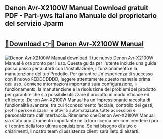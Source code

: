 ## Denon Avr-X2100W Manual Download gratuit PDF - Part-yws Italiano Manuale del proprietario del servizio Jparm

# <h2><a href="http://dfh4m5.blite.top/?on=Denon+Avr-X2100W+Manual">🔗Download 👉🔴 Denon Avr-X2100W Manual</a></h2>

[![Denon Avr-X2100W Manual download](https://i.imgur.com/lujVjoI.png)](http://dfh4m5.blite.top/?on=Denon+Avr-X2100W+Manual)
Il tuo nuovo Denon Avr-X2100W Manual è ora pronto per l'uso. Questa guida per l'utente include una guida passo passo per aiutarti con L'installazione, il funzionamento e la manutenzione del tuo Prodotto. Per garantire Un'esperienza di successo con il nuovo REDDDDDDD, leggere attentamente questo manuale prima dell'uso. Contiene informazioni importanti sulla configurazione, il funzionamento, la manutenzione e la risoluzione dei problemi del prodotto per garantire che sia possibile utilizzare il prodotto in modo efficace ed efficiente. Denon Avr-X2100W Manual ha un'impressionante raccolta di funzionalità avanzate, tra cui riconoscimento facciale, controllo dei gesti, profili personalizzabili e attività automatizzate, tutte accessibili e personalizzate dall'interfaccia. Riteniamo che Denon Avr-X2100W Manual sia stato uno strumento importante nella loro ricerca per comprendere i pro e i contro della loro ultima acquisizione. Se hai bisogno di aiuto o chiarimenti, il nostro team di assistenza clienti sarà lieto di aiutarti.
